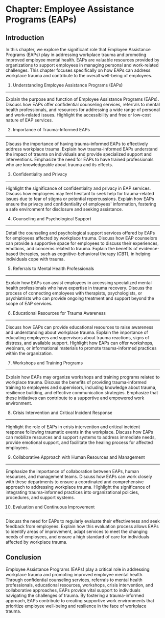 Chapter: Employee Assistance Programs (EAPs)
============================================

Introduction
------------

In this chapter, we explore the significant role that Employee Assistance Programs (EAPs) play in addressing workplace trauma and promoting improved employee mental health. EAPs are valuable resources provided by organizations to support employees in managing personal and work-related challenges. This chapter focuses specifically on how EAPs can address workplace trauma and contribute to the overall well-being of employees.

1. Understanding Employee Assistance Programs (EAPs)
----------------------------------------------------

Explain the purpose and function of Employee Assistance Programs (EAPs). Discuss how EAPs offer confidential counseling services, referrals to mental health professionals, and resources for addressing a wide range of personal and work-related issues. Highlight the accessibility and free or low-cost nature of EAP services.

2. Importance of Trauma-Informed EAPs
-------------------------------------

Discuss the importance of having trauma-informed EAPs to effectively address workplace trauma. Explain how trauma-informed EAPs understand the impact of trauma on individuals and provide specialized support and interventions. Emphasize the need for EAPs to have trained professionals who are knowledgeable about trauma and its effects.

3. Confidentiality and Privacy
------------------------------

Highlight the significance of confidentiality and privacy in EAP services. Discuss how employees may feel hesitant to seek help for trauma-related issues due to fear of stigma or potential repercussions. Explain how EAPs ensure the privacy and confidentiality of employees' information, fostering a safe environment for disclosure and seeking assistance.

4. Counseling and Psychological Support
---------------------------------------

Detail the counseling and psychological support services offered by EAPs for employees affected by workplace trauma. Discuss how EAP counselors can provide a supportive space for employees to discuss their experiences, emotions, and concerns related to trauma. Explain the benefits of evidence-based therapies, such as cognitive-behavioral therapy (CBT), in helping individuals cope with trauma.

5. Referrals to Mental Health Professionals
-------------------------------------------

Explain how EAPs can assist employees in accessing specialized mental health professionals who have expertise in trauma recovery. Discuss the process of connecting employees with therapists, psychologists, or psychiatrists who can provide ongoing treatment and support beyond the scope of EAP services.

6. Educational Resources for Trauma Awareness
---------------------------------------------

Discuss how EAPs can provide educational resources to raise awareness and understanding about workplace trauma. Explain the importance of educating employees and supervisors about trauma reactions, signs of distress, and available support. Highlight how EAPs can offer workshops, webinars, or informational materials to promote trauma-informed practices within the organization.

7. Workshops and Training Programs
----------------------------------

Explain how EAPs may organize workshops and training programs related to workplace trauma. Discuss the benefits of providing trauma-informed training to employees and supervisors, including knowledge about trauma, resilience building, and effective communication strategies. Emphasize that these initiatives can contribute to a supportive and empowered work environment.

8. Crisis Intervention and Critical Incident Response
-----------------------------------------------------

Highlight the role of EAPs in crisis intervention and critical incident response following traumatic events in the workplace. Discuss how EAPs can mobilize resources and support systems to address immediate needs, provide emotional support, and facilitate the healing process for affected employees.

9. Collaborative Approach with Human Resources and Management
-------------------------------------------------------------

Emphasize the importance of collaboration between EAPs, human resources, and management teams. Discuss how EAPs can work closely with these departments to ensure a coordinated and comprehensive approach to addressing workplace trauma. Highlight the significance of integrating trauma-informed practices into organizational policies, procedures, and support systems.

10. Evaluation and Continuous Improvement
-----------------------------------------

Discuss the need for EAPs to regularly evaluate their effectiveness and seek feedback from employees. Explain how this evaluation process allows EAPs to identify areas of improvement, adapt services to meet the changing needs of employees, and ensure a high standard of care for individuals affected by workplace trauma.

Conclusion
----------

Employee Assistance Programs (EAPs) play a critical role in addressing workplace trauma and promoting improved employee mental health. Through confidential counseling services, referrals to mental health professionals, educational resources, workshops, crisis intervention, and collaborative approaches, EAPs provide vital support to individuals navigating the challenges of trauma. By fostering a trauma-informed approach, EAPs contribute to creating supportive work environments that prioritize employee well-being and resilience in the face of workplace trauma.
